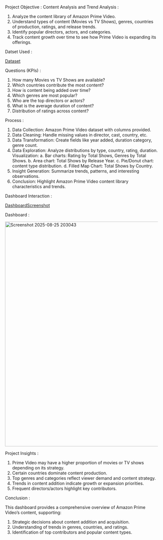 Project Objective : Content Analysis and Trend Analysis : 

1. Analyze the content library of Amazon Prime Video.
2. Understand types of content (Movies vs TV Shows), genres, countries of production, ratings, and release trends.
3. Identify popular directors, actors, and categories.
4. Track content growth over time to see how Prime Video is expanding its offerings.

Datset Used : 

<a href="https://github.com/SanatMishra12/Amazon-Prime-Video---Data-Analysis-Dashboard-Creation-Using-Power-Bi-/blob/main/amazon_prime_titles.csv">Dataset</a>


Questions (KPIs) : 

1. How many Movies vs TV Shows are available?
2. Which countries contribute the most content?
3. How is content being added over time?
4. Which genres are most popular?
5. Who are the top directors or actors?
6. What is the average duration of content?
7. Distribution of ratings across content?


Process : 

1. Data Collection: Amazon Prime Video dataset with columns provided.
2. Data Cleaning: Handle missing values in director, cast, country, etc.
3. Data Transformation: Create fields like year added, duration category, genre count.
4. Data Exploration: Analyze distributions by type, country, rating, duration.
Visualization:
   a. Bar charts: Rating by Total Shows, Genres by Total Shows.
   b. Area chart: Total Shows by Release Year.
   c. Pie/Donut chart: content type distribution.
   d. Filled Map Chart: Total Shows by Country.
5. Insight Generation: Summarize trends, patterns, and interesting observations.
6. Conclusion: Highlight Amazon Prime Video content library characteristics and trends.


Dashboard Interaction : 

<a href="https://github.com/SanatMishra12/Amazon-Prime-Video---Data-Analysis-Dashboard-Creation-Using-Power-Bi-/blob/main/Screenshot%202025-08-25%20203043.png">DashboardScreenshot</a>

Dashboard : 

<img width="1373" height="740" alt="Screenshot 2025-08-25 203043" src="https://github.com/user-attachments/assets/1776b0d7-1289-4071-9899-0be69d5d1767" />


Project Insights : 

1. Prime Video may have a higher proportion of movies or TV shows depending on its strategy.
2. Certain countries dominate content production.
3. Top genres and categories reflect viewer demand and content strategy.
4. Trends in content addition indicate growth or expansion priorities.
5. Frequent directors/actors highlight key contributors.


Conclusion : 

This dashboard provides a comprehensive overview of Amazon Prime Video’s content, supporting:
1. Strategic decisions about content addition and acquisition.
2. Understanding of trends in genres, countries, and ratings.
3. Identification of top contributors and popular content types.



